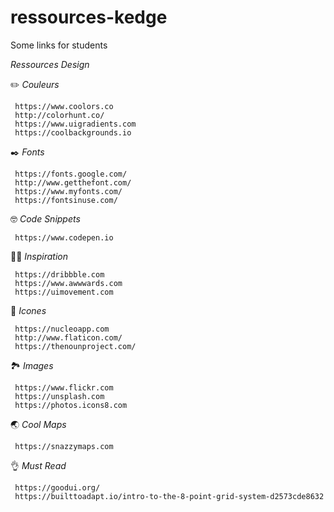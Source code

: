 # ressources-kedge
Some links for students


_Ressources Design_

✏️ _Couleurs_

     https://www.coolors.co
     http://colorhunt.co/
     https://www.uigradients.com
     https://coolbackgrounds.io

 ✒️ _Fonts_

     https://fonts.google.com/
     http://www.getthefont.com/
     https://www.myfonts.com/
     https://fontsinuse.com/

🤓 _Code Snippets_

     https://www.codepen.io

👩‍🎨 _Inspiration_

     https://dribbble.com
     https://www.awwwards.com
     https://uimovement.com

🔎 _Icones_

     https://nucleoapp.com
     http://www.flaticon.com/
     https://thenounproject.com/

🏞 _Images_

     https://www.flickr.com
     https://unsplash.com
     https://photos.icons8.com

🌏 _Cool Maps_

     https://snazzymaps.com

👌 _Must Read_

     https://goodui.org/
     https://builttoadapt.io/intro-to-the-8-point-grid-system-d2573cde8632
